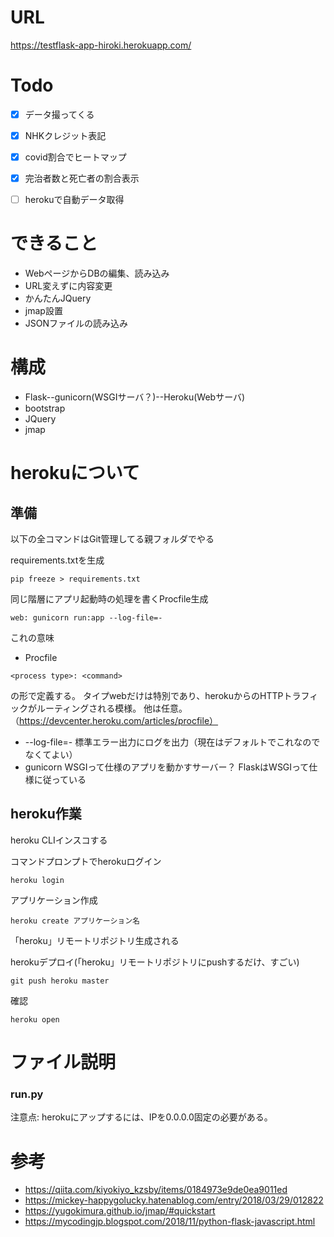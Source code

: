 # URL
https://testflask-app-hiroki.herokuapp.com/

# Todo
- [x] データ撮ってくる
- [x] NHKクレジット表記
- [x] covid割合でヒートマップ
- [x] 完治者数と死亡者の割合表示
- [ ] herokuで自動データ取得


# できること
+ WebページからDBの編集、読み込み
+ URL変えずに内容変更
+ かんたんJQuery
+ jmap設置
+ JSONファイルの読み込み

# 構成
+ Flask--gunicorn(WSGIサーバ？)--Heroku(Webサーバ)
+ bootstrap
+ JQuery
+ jmap

# herokuについて
## 準備
以下の全コマンドはGit管理してる親フォルダでやる

requirements.txtを生成
```
pip freeze > requirements.txt
```
同じ階層にアプリ起動時の処理を書くProcfile生成
```
web: gunicorn run:app --log-file=-
```
これの意味 
+ Procfile 
```
<process type>: <command>
```
の形で定義する。
タイプwebだけは特別であり、herokuからのHTTPトラフィックがルーティングされる模様。 他は任意。（https://devcenter.heroku.com/articles/procfile）
+ --log-file=-
標準エラー出力にログを出力（現在はデフォルトでこれなのでなくてよい）
+ gunicorn
WSGIって仕様のアプリを動かすサーバー？
FlaskはWSGIって仕様に従っている

## heroku作業
heroku CLIインスコする

コマンドプロンプトでherokuログイン
```
heroku login
```

アプリケーション作成
```
heroku create アプリケーション名
```
「heroku」リモートリポジトリ生成される

herokuデプロイ(「heroku」リモートリポジトリにpushするだけ、すごい)
```
git push heroku master
```

確認
```
heroku open
```

# ファイル説明
### run.py
注意点:
herokuにアップするには、IPを0.0.0.0固定の必要がある。


# 参考
+ https://qiita.com/kiyokiyo_kzsby/items/0184973e9de0ea9011ed
+ https://mickey-happygolucky.hatenablog.com/entry/2018/03/29/012822
+ https://yugokimura.github.io/jmap/#quickstart
+ https://mycodingjp.blogspot.com/2018/11/python-flask-javascript.html
